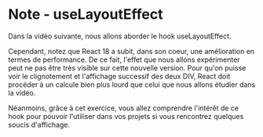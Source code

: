 # Note - useLayoutEffect

Dans la vidéo suivante, nous allons aborder le hook useLayoutEffect.

Cependant, notez que React 18 a subit, dans son coeur, une amélioration en termes de performance. De ce fait, l'effet que nous allons expérimenter peut ne pas être très visible sur cette nouvelle version. Pour qu'on puisse voir le clignotement et l'affichage successif des deux DIV, React doit procéder à un calcule bien plus lourd que celui que nous allons étudier dans la vidéo.

Néanmoins, grâce à cet exercice, vous allez comprendre l'intérêt de ce hook pour pouvoir l'utiliser dans vos projets si vous rencontrez quelques soucis d'affichage.
